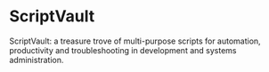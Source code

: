 # ScriptVault
ScriptVault: a treasure trove of multi-purpose scripts for automation, productivity and troubleshooting in development and systems administration.
